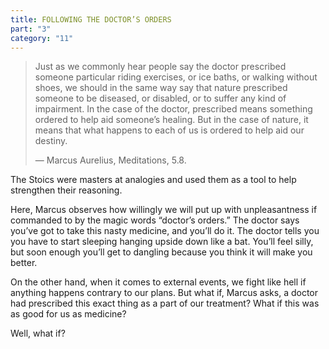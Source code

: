 ```yaml
---
title: FOLLOWING THE DOCTOR’S ORDERS
part: "3"
category: "11"
---
```


> Just as we commonly hear people say the doctor prescribed someone particular riding exercises, or ice baths, or walking without shoes, we should in the same way say that nature prescribed someone to be diseased, or disabled, or to suffer any kind of impairment. In the case of the doctor, prescribed means something ordered to help aid someone’s healing. But in the case of nature, it means that what happens to each of us is ordered to help aid our destiny.
>
> — Marcus Aurelius, Meditations, 5.8.

The Stoics were masters at analogies and used them as a tool to help strengthen their reasoning.

Here, Marcus observes how willingly we will put up with unpleasantness if commanded to by the magic words “doctor’s orders.” The doctor says you’ve got to take this nasty medicine, and you’ll do it. The doctor tells you you have to start sleeping hanging upside down like a bat. You’ll feel silly, but soon enough you’ll get to dangling because you think it will make you better.

On the other hand, when it comes to external events, we fight like hell if anything happens contrary to our plans. But what if, Marcus asks, a doctor had prescribed this exact thing as a part of our treatment? What if this was as good for us as medicine?

Well, what if?
